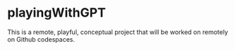 # playingWithGPT
This is a remote, playful, conceptual project that will be worked on remotely on Github codespaces. 
